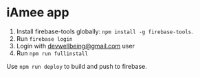 # iAmee app

1. Install firebase-tools globally: `npm install -g firebase-tools`.
2. Run `firebase login`
3. Login with devwellbeing@gmail.com user
4. Run `npm run fullinstall`

Use `npm run deploy` to build and push to firebase.

